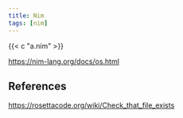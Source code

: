 ```yaml
---
title: Nim
tags: [nim]
---
```


{{< c "a.nim" >}}

<https://nim-lang.org/docs/os.html>

## References

<https://rosettacode.org/wiki/Check_that_file_exists>
